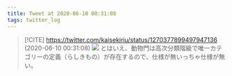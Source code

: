 ```yaml
---
title: Tweet at 2020-06-10 00:31:08
tags: twitter_log
---
```


> [!CITE] https://twitter.com/kaisekiriu/status/1270377899497947136 (2020-06-10 00:31:08)
> ![](https://twitter.com/kaisekiriu/status/1270377899497947136)
> とはいえ、動物門は高次分類階級で唯一カテゴリーの定義（らしきもの）が存在するので、仕様が無いっちゃ仕様が無い。
